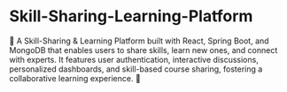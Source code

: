 # Skill-Sharing-Learning-Platform
🚀 A Skill-Sharing &amp; Learning Platform built with React, Spring Boot, and MongoDB that enables users to share skills, learn new ones, and connect with experts. It features user authentication, interactive discussions, personalized dashboards, and skill-based course sharing, fostering a collaborative learning experience. 🚀
